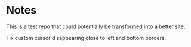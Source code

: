 # Notes

This is a test repo that could potentially be transformed into a better site.

Fix custom cursor disappearing close to left and bottom borders.